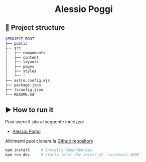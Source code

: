 <div align='center'>
  <h1>Alessio Poggi</h1>
</div>

## 📂 Project structure

```sh
$PROJECT_ROOT
├── public
├── src
│   ├── components
│   ├── content
│   ├── layouts
│   ├── pages
│   ├── styles
│   └── *
├── astro.config.mjs
├── package.json
├── tsconfig.json
└── README.md
```

## ▶️ How to run it

Puoi usere il sito al seguente indirizzo:

- <a href="https://alessiopoggi.org" target="_blank">Alessio Poggi</a>

Altrimenti puoi clonare la <a href="https://github.com/AlessioPoggi99/AlessioPoggi99.github.io" target="_blank">Github repository</a>

```sh
npm install     # installs dependencies
npm run dev     # starts local dev server at `localhost:3000`
```
